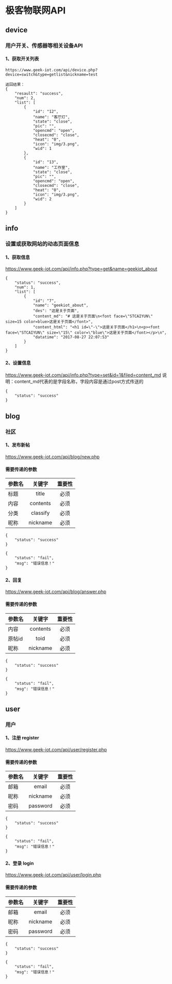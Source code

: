 # 极客物联网API
## device

### 用户开关、传感器等相关设备API

####  1、获取开关列表
```
https://www.geek-iot.com/api/device.php?device=switch&type=getlist&nickname=test

返回结果：
{
    "resault": "success",
    "num": 2,
    "list": [
        {
            "id": "12",
            "name": "客厅灯",
            "state": "close",
            "pic": "",
            "opencmd": "open",
            "closecmd": "close",
            "heat": "0",
            "icon": "img/3.png",
            "wid": 1
        },
        {
            "id": "13",
            "name": "工作室",
            "state": "close",
            "pic": "",
            "opencmd": "open",
            "closecmd": "close",
            "heat": "0",
            "icon": "img/3.png",
            "wid": 2
        }
    ]
}
```

## info
### 设置或获取网站的动态页面信息
#### 1、获取信息
https://www.geek-iot.com/api/info.php?type=get&name=geekiot_about

```
{
    "status": "success",
    "num": 1,
    "list": [
        {
            "id": "7",
            "name": "geekiot_about",
            "des": "这是关于页面",
            "content_md": "# 这是关于页面\n<font face=\"STCAIYUN\" size=15 color=blue>这是关于页面</font>",
            "content_html": "<h1 id=\"-\">这是关于页面</h1>\n<p><font face=\"STCAIYUN\" size=\"15\" color=\"blue\">这是关于页面</font></p>\n",
            "datatime": "2017-08-27 22:07:53"
        }
    ]
}
```
#### 2、设置信息
https://www.geek-iot.com/api/info.php?type=set&id=1&filed=content_md
说明：content_md代表的是字段名称，字段内容是通过post方式传送的
```
{
    "status": "success"
}
```

## blog
### 社区
#### 1、发布新帖
https://www.geek-iot.com/api/blog/new.php
#### 需要传递的参数
|    参数名 |    关键字    |    重要性    |
| --------  |    :----:    |    :----:    |
|    标题   |    title     |     必须     |
|    内容   |    contents  |     必须     |
|    分类   |    classify  |     必须     |
|    昵称   |    nickname  |     必须     |
```
{
    "status": "success"
}
```
```
{
    "status": "fail",
    "msg": "错误信息！"
}
```
#### 2、回复
https://www.geek-iot.com/api/blog/answer.php
#### 需要传递的参数
|    参数名 |    关键字    |    重要性    |
| --------  |    :----:    |    :----:    |
|    内容   |    contents  |     必须     |
|   原帖id  |    toid      |     必须     |
|    昵称   |    nickname  |     必须     |
```
{
    "status": "success"
}
```
```
{
    "status": "fail",
    "msg": "错误信息！"
}
```
## user
### 用户
#### 1、注册 register
https://www.geek-iot.com/api/user/register.php
#### 需要传递的参数
|    参数名 |    关键字    |    重要性    |
| --------  |    :----:    |    :----:    |
|    邮箱   |    email     |     必须     |
|    昵称   |    nickname  |     必须     |
|    密码   |    password  |     必须     |

```
{
    "status": "success"
}
```
```
{
    "status": "fail",
    "msg": "错误信息！"
}
```

#### 2、登录 login
https://www.geek-iot.com/api/user/login.php
#### 需要传递的参数
|    参数名 |    关键字    |    重要性    |
| --------  |    :----:    |    :----:    |
|    邮箱   |    email     |     必须     |
|    昵称   |    nickname  |     必须     |
|    密码   |    password  |     必须     |

```
{
    "status": "success"
}
```
```
{
    "status": "fail",
    "msg": "错误信息！"
}
```

